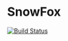 # SnowFox
[![Build Status](https://travis-ci.org/andkantor/snowfox.svg?branch=master)](https://travis-ci.org/andkantor/snowfox)
